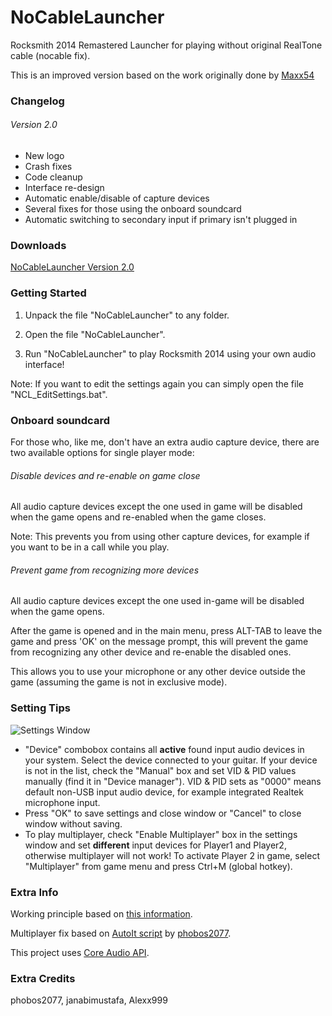 # NoCableLauncher
Rocksmith 2014 Remastered Launcher for playing without original RealTone cable (nocable fix).

This is an improved version based on the work originally done by [Maxx54](https://github.com/Maxx53)

### Changelog

###### Version 2.0

- New logo
- Crash fixes
- Code cleanup
- Interface re-design
- Automatic enable/disable of capture devices
- Several fixes for those using the onboard soundcard
- Automatic switching to secondary input if primary isn't plugged in


### Downloads

[NoCableLauncher Version 2.0](https://github.com/ffio1/NoCableLauncher/releases/download/2.0/NoCableLauncher-Version2.0.zip)

### Getting Started

1) Unpack the file "NoCableLauncher" to any folder.

2) Open the file "NoCableLauncher".

3) Run "NoCableLauncher" to play Rocksmith 2014 using your own audio interface!

Note: If you want to edit the settings again you can simply open the file "NCL_EditSettings.bat".

### Onboard soundcard

For those who, like me, don't have an extra audio capture device, there are two available options for single player mode:

###### Disable devices and re-enable on game close
All audio capture devices except the one used in game will be disabled when the game opens and re-enabled when the game closes.

Note: This prevents you from using other capture devices, for example if you want to be in a call while you play.

###### Prevent game from recognizing more devices
All audio capture devices except the one used in-game will be disabled when the game opens.

After the game is opened and in the main menu, press ALT-TAB to leave the game and press 'OK' on the message prompt, this will prevent the game from recognizing any other device and re-enable the disabled ones.

This allows you to use your microphone or any other device outside the game (assuming the game is not in exclusive mode).

### Setting Tips

![Settings Window](https://media.discordapp.net/attachments/415524785557209102/643250514435375114/unknown.png)

* "Device" сombobox contains all **active** found input audio devices in your system. Select the device connected to your guitar. If your device is not in the list, check the "Manual" box and set VID & PID values manually (find it in "Device manager"). VID & PID sets as "0000" means default non-USB input audio device, for example integrated Realtek microphone input.
* Press "OK" to save settings and close window or "Cancel" to close window without saving.
* To play multiplayer, check "Enable Multiplayer" box in the settings window and set **different** input devices for Player1 and Player2, otherwise multiplayer will not work! To activate Player 2 in game, select "Multiplayer" from game menu and press Ctrl+M (global hotkey).


### Extra Info

Working principle based on [this information](http://cs.rin.ru/forum/viewtopic.php?f=10&t=63705&p=1006201#p1006201).

Multiplayer fix based on [AutoIt script](https://dl.dropboxusercontent.com/u/1288526/rocksmith2014_nocable_pbs.au3) by [phobos2077](https://github.com/phobos2077).

This project uses [Core Audio API](https://github.com/morphx666/CoreAudio).

### Extra Credits

phobos2077, janabimustafa, Alexx999
